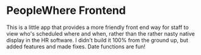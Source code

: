 # PeopleWhere Frontend

This is a little app that provides a more friendly front end way for staff to view who's scheduled where and when, rather than 
the rather nasty native display in the HR software. I didn't build it 100% from the ground up, but added features and made fixes. Date functions are fun!
